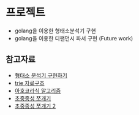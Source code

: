 # 프로젝트
- golang을 이용한 형태소분석기 구현
- golang을 이용한 디팬던시 파서 구현 (Future work)

## 참고자료
- [형태소 분석기 구현하기](https://bab2min.tistory.com/561?category=686456)
- [trie 자료구조](https://namu.wiki/w/%ED%8A%B8%EB%9D%BC%EC%9D%B4)
- [아호코라식 알고리즘](https://www.slideshare.net/ssuser81b91b/ahocorasick-algorithm)
- [초중종성 쪼개기](http://hanpsy.tistory.com/2)
- [초중종성 쪼개기 2](https://gist.github.com/thirdj/5333532)
